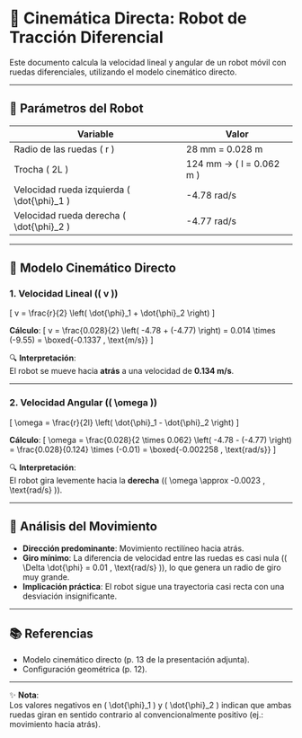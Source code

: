 # 🚗 Cinemática Directa: Robot de Tracción Diferencial

Este documento calcula la velocidad lineal y angular de un robot móvil con ruedas diferenciales, utilizando el modelo cinemático directo.

---

## 📏 **Parámetros del Robot**
| **Variable**          | **Valor**               |
|-----------------------|-------------------------|
| Radio de las ruedas \( r \) | 28 mm = 0.028 m         |
| Trocha \( 2L \)     | 124 mm → \( l = 0.062 m \) |
| Velocidad rueda izquierda \( \dot{\phi}_1 \) | -4.78 rad/s |
| Velocidad rueda derecha \( \dot{\phi}_2 \)  | -4.77 rad/s |

---

## 📐 **Modelo Cinemático Directo**

### 1. **Velocidad Lineal (\( v \))**
\[
v = \frac{r}{2} \left( \dot{\phi}_1 + \dot{\phi}_2 \right)
\]

**Cálculo**:
\[
v = \frac{0.028}{2} \left( -4.78 + (-4.77) \right) = 0.014 \times (-9.55) = \boxed{-0.1337 \, \text{m/s}}
\]

🔍 **Interpretación**:  
El robot se mueve hacia **atrás** a una velocidad de **0.134 m/s**.

---

### 2. **Velocidad Angular (\( \omega \))**
\[
\omega = \frac{r}{2l} \left( \dot{\phi}_1 - \dot{\phi}_2 \right)
\]

**Cálculo**:
\[
\omega = \frac{0.028}{2 \times 0.062} \left( -4.78 - (-4.77) \right) = \frac{0.028}{0.124} \times (-0.01) = \boxed{-0.002258 \, \text{rad/s}}
\]

🔍 **Interpretación**:  
El robot gira levemente hacia la **derecha** (\( \omega \approx -0.0023 \, \text{rad/s} \)).

---

## 🧠 **Análisis del Movimiento**
- **Dirección predominante**: Movimiento rectilíneo hacia atrás.  
- **Giro mínimo**: La diferencia de velocidad entre las ruedas es casi nula (\( \Delta \dot{\phi} = 0.01 \, \text{rad/s} \)), lo que genera un radio de giro muy grande.  
- **Implicación práctica**: El robot sigue una trayectoria casi recta con una desviación insignificante.

---

## 📚 **Referencias**
- Modelo cinemático directo (p. 13 de la presentación adjunta).  
- Configuración geométrica (p. 12).  

---

✨ **Nota**:  
Los valores negativos en \( \dot{\phi}_1 \) y \( \dot{\phi}_2 \) indican que ambas ruedas giran en sentido contrario al convencionalmente positivo (ej.: movimiento hacia atrás).
